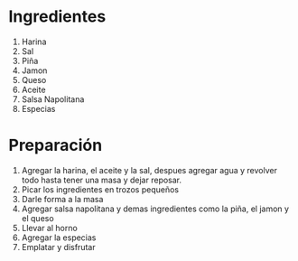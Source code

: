 <h1>Ingredientes</h1>
<ol>
  <li>Harina</li>
  <li>Sal</li>
  <li>Piña</li>
  <li>Jamon</li>
  <li>Queso</li>
  <li>Aceite</li>
  <li>Salsa Napolitana</li>
  <li>Especias</li> 
</ol> 
<h1>Preparación</h1>
<ol>
  <li>Agregar la harina, el aceite y la sal, despues agregar agua y revolver todo hasta tener una masa y dejar reposar.</li>
  <li>Picar los ingredientes en trozos pequeños</li>
  <li>Darle forma a la masa</li>
  <li>Agregar salsa napolitana y demas ingredientes como la piña, el jamon y el queso</li>
  <li>Llevar al horno</li>
  <li>Agregar la especias</li>
  <li>Emplatar y disfrutar</li>
</ol> 